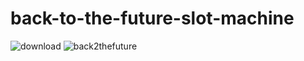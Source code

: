 # back-to-the-future-slot-machine
![download](https://user-images.githubusercontent.com/125843091/227833946-b7732fbc-dcd3-4712-926d-3cebc6c297a1.jpg)
![back2thefuture](https://user-images.githubusercontent.com/125843091/227834186-cc8fd729-cbdb-4d8b-a8d6-2df686a55de6.png)
